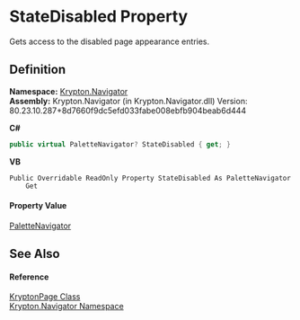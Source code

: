 # StateDisabled Property


Gets access to the disabled page appearance entries.



## Definition
**Namespace:** <a href="a21ac074-d119-3dc6-bd1c-d3a12c0128bc.md">Krypton.Navigator</a>  
**Assembly:** Krypton.Navigator (in Krypton.Navigator.dll) Version: 80.23.10.287+8d7660f9dc5efd033fabe008ebfb904beab6d444

**C#**
``` C#
public virtual PaletteNavigator? StateDisabled { get; }
```
**VB**
``` VB
Public Overridable ReadOnly Property StateDisabled As PaletteNavigator
	Get
```



#### Property Value
<a href="7ff26c66-fd6b-15d6-8cfd-ea6a1c92bf8e.md">PaletteNavigator</a>

## See Also


#### Reference
<a href="6152055e-8626-d35d-405b-6d965a03471a.md">KryptonPage Class</a>  
<a href="a21ac074-d119-3dc6-bd1c-d3a12c0128bc.md">Krypton.Navigator Namespace</a>  
